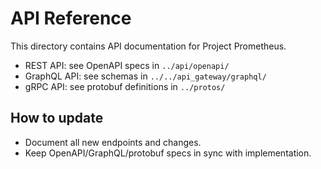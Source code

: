 # API Reference

This directory contains API documentation for Project Prometheus.

- REST API: see OpenAPI specs in `../api/openapi/`
- GraphQL API: see schemas in `../../api_gateway/graphql/`
- gRPC API: see protobuf definitions in `../protos/`

## How to update
- Document all new endpoints and changes.
- Keep OpenAPI/GraphQL/protobuf specs in sync with implementation.
